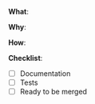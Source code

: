 <!--
このプロジェクトに興味を持って頂いてありがとうございます。
バグの報告とPRを歓迎します。
-->

<!-- 何が変更されていますか？-->
**What**:


<!-- なぜその変更をする必要がありましたか？-->
**Why**:


<!-- これらの変更をどのように実装しましたか？-->
**How**:


**Checklist**: <!-- "- [x] Documentation"のようにチェックしてください。変更に関係のない項目は、"N/A" をリストの最後に書いてください。 -->

- [ ] Documentation
- [ ] Tests
- [ ] Ready to be merged <!-- レビューされたらすぐにマージ可能ですか？ -->

<!-- 他にあれば追加のコメントをご自由にお書きください。 -->
